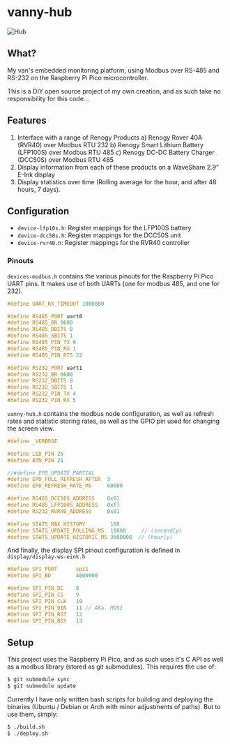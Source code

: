 # vanny-hub

![Hub](https://i.imgur.com/v27shz1.jpg)

## What?
My van's embedded monitoring platform, using Modbus over RS-485 and RS-232 on the Raspberry Pi Pico microcontroller. 

This is a DIY open source project of my own creation, and as such take no responsibility for this code...

## Features

1. Interface with a range of Renogy Products
  a) Renogy Rover 40A (RVR40) over Modbus RTU 232
  b) Renogy Smart Lithium Battery (LFP100S) over Modbus RTU 485
  c) Renogy DC-DC Battery Charger (DCC50S) over Modbus RTU 485
2. Display information from each of these products on a WaveShare 2.9" E-Ink display
3. Display statistics over time (Rolling average for the hour, and after 48 hours, 7 days).

## Configuration

- `device-lfp10s.h`: Register mappings for the LFP100S battery
- `device-dcc50s.h`: Register mappings for the DCC50S unit
- `device-rvr40.h`: Register mappings for the RVR40 controller

### Pinouts

`devices-modbus.h` contains the various pinouts for the Raspberry Pi Pico UART pins. It makes use of both UARTs (one for modbus 485, and one for 232).

```c
#define UART_RX_TIMEOUT 1000000

#define RS485_PORT uart0
#define RS485_BR 9600
#define RS485_DBITS 8
#define RS485_SBITS 1
#define RS485_PIN_TX 0
#define RS485_PIN_RX 1
#define RS485_PIN_RTS 22

#define RS232_PORT uart1
#define RS232_BR 9600
#define RS232_DBITS 8
#define RS232_SBITS 1
#define RS232_PIN_TX 4
#define RS232_PIN_RX 5
```

`vanny-hub.h` contains the modbus node configuration, as well as refresh rates and statistic storing rates, as well as the GPIO pin used for changing the screen view.

```c
#define _VERBOSE

#define LED_PIN 25
#define BTN_PIN 21

//#define EPD_UPDATE_PARTIAL
#define EPD_FULL_REFRESH_AFTER  3
#define EPD_REFRESH_RATE_MS     60000

#define RS485_DCC50S_ADDRESS    0x01
#define RS485_LFP100S_ADDRESS   0xf7
#define RS232_RVR40_ADDRESS     0x01

#define STATS_MAX_HISTORY        168
#define STATS_UPDATE_ROLLING_MS  10000     // (secondly)
#define STATS_UPDATE_HISTORIC_MS 3600000  // (hourly)
```

And finally, the display SPI pinout configuration is defined in `display/display-ws-eink.h`

```c
#define SPI_PORT      spi1
#define SPI_BD        4000000

#define SPI_PIN_DC    8
#define SPI_PIN_CS    9
#define SPI_PIN_CLK   10
#define SPI_PIN_DIN   11 // Aka. MOSI
#define SPI_PIN_RST   12
#define SPI_PIN_BSY   13
```

## Setup

This project uses the Raspberry Pi Pico, and as such uses it's C API as well as a modbus library (stored as git submodules). This requires the use of:

```bash
$ git submodule sync
$ git submodule update
```

Currently I have only written bash scripts for building and deploying the binaries (Ubuntu / Debian or Arch with minor adjustments of paths). But to use them, simply:

```bash
$ ./build.sh
$ ./deploy.sh
```
